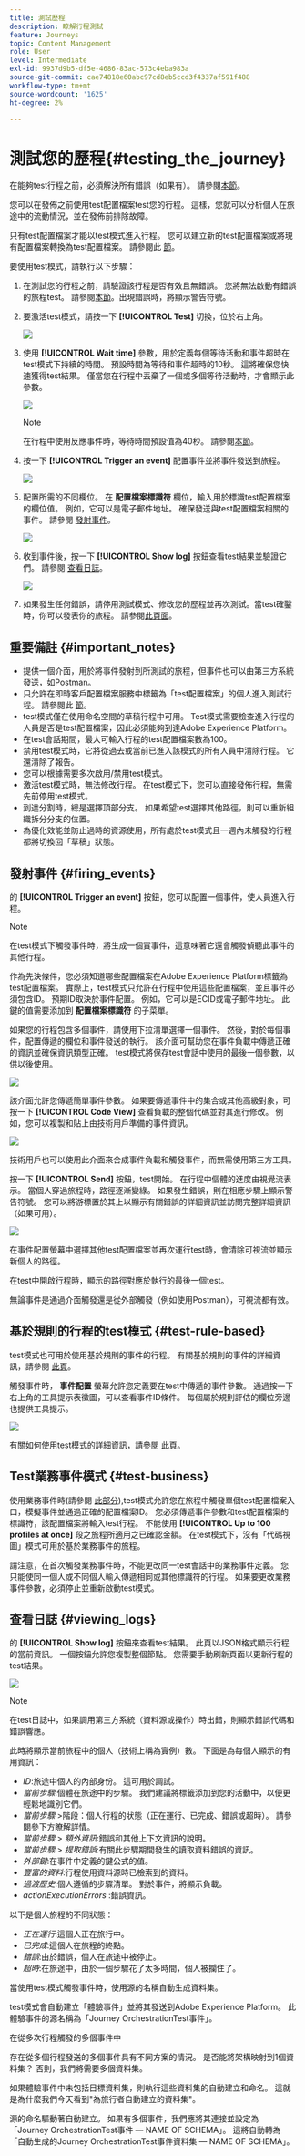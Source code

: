 ```yaml
---
title: 測試歷程
description: 瞭解行程測試
feature: Journeys
topic: Content Management
role: User
level: Intermediate
exl-id: 9937d9b5-df5e-4686-83ac-573c4eba983a
source-git-commit: cae74818e60abc97cd8eb5ccd3f4337af591f488
workflow-type: tm+mt
source-wordcount: '1625'
ht-degree: 2%

---
```


# 測試您的歷程{#testing_the_journey}

在能夠test行程之前，必須解決所有錯誤（如果有）。 請參閱[本節](../building-journeys/troubleshooting.md#checking-for-errors-before-testing)。

您可以在發佈之前使用test配置檔案test您的行程。 這樣，您就可以分析個人在旅途中的流動情況，並在發佈前排除故障。

只有test配置檔案才能以test模式進入行程。 您可以建立新的test配置檔案或將現有配置檔案轉換為test配置檔案。 請參閱此 [節](../building-journeys/creating-test-profiles.md)。

要使用test模式，請執行以下步驟：

1. 在測試您的行程之前，請驗證該行程是否有效且無錯誤。 您將無法啟動有錯誤的旅程test。 請參閱[本節](../building-journeys/troubleshooting.md#checking-for-errors-before-testing)。出現錯誤時，將顯示警告符號。

1. 要激活test模式，請按一下 **[!UICONTROL Test]** 切換，位於右上角。

   ![](../assets/journeytest1.png)

1. 使用 **[!UICONTROL Wait time]** 參數，用於定義每個等待活動和事件超時在test模式下持續的時間。 預設時間為等待和事件超時的10秒。 這將確保您快速獲得test結果。 僅當您在行程中丟棄了一個或多個等待活動時，才會顯示此參數。

   ![](../assets/journeytest_wait.png)

   >[!NOTE]
   >
   >在行程中使用反應事件時，等待時間預設值為40秒。 請參閱[本節](../building-journeys/reaction-events.md)。

1. 按一下 **[!UICONTROL Trigger an event]** 配置事件並將事件發送到旅程。

   ![](../assets/journeyuctest1.png)

1. 配置所需的不同欄位。 在 **配置檔案標識符** 欄位，輸入用於標識test配置檔案的欄位值。 例如，它可以是電子郵件地址。 確保發送與test配置檔案相關的事件。 請參閱 [發射事件](#firing_events)。

   ![](../assets/journeyuctest1-bis.png)

1. 收到事件後，按一下 **[!UICONTROL Show log]** 按鈕查看test結果並驗證它們。 請參閱 [查看日誌](#viewing_logs)。

   ![](../assets/journeyuctest2.png)

1. 如果發生任何錯誤，請停用測試模式、修改您的歷程並再次測試。當test確鑿時，你可以發表你的旅程。 請參閱[此頁面](../building-journeys/publishing-the-journey.md)。

## 重要備註 {#important_notes}

* 提供一個介面，用於將事件發射到所測試的旅程，但事件也可以由第三方系統發送，如Postman。
* 只允許在即時客戶配置檔案服務中標籤為「test配置檔案」的個人進入測試行程。 請參閱此 [節](../building-journeys/creating-test-profiles.md)。
* test模式僅在使用命名空間的草稿行程中可用。 Test模式需要檢查進入行程的人員是否是test配置檔案，因此必須能夠到達Adobe Experience Platform。
* 在test會話期間，最大可輸入行程的test配置檔案數為100。
* 禁用test模式時，它將從過去或當前已進入該模式的所有人員中清除行程。 它還清除了報告。
* 您可以根據需要多次啟用/禁用test模式。
* 激活test模式時，無法修改行程。 在test模式下，您可以直接發佈行程，無需先前停用test模式。
* 到達分割時，總是選擇頂部分支。 如果希望test選擇其他路徑，則可以重新組織拆分分支的位置。
* 為優化效能並防止過時的資源使用，所有處於test模式且一週內未觸發的行程都將切換回「草稿」狀態。

## 發射事件 {#firing_events}

的 **[!UICONTROL Trigger an event]** 按鈕，您可以配置一個事件，使人員進入行程。

>[!NOTE]
>
>在test模式下觸發事件時，將生成一個實事件，這意味著它還會觸發偵聽此事件的其他行程。

作為先決條件，您必須知道哪些配置檔案在Adobe Experience Platform標籤為test配置檔案。 實際上，test模式只允許在行程中使用這些配置檔案，並且事件必須包含ID。 預期ID取決於事件配置。 例如，它可以是ECID或電子郵件地址。 此鍵的值需要添加到 **配置檔案標識符** 的子菜單。

如果您的行程包含多個事件，請使用下拉清單選擇一個事件。 然後，對於每個事件，配置傳遞的欄位和事件發送的執行。 該介面可幫助您在事件負載中傳遞正確的資訊並確保資訊類型正確。 test模式將保存test會話中使用的最後一個參數，以供以後使用。

![](../assets/journeytest4.png)

該介面允許您傳遞簡單事件參數。 如果要傳遞事件中的集合或其他高級對象，可按一下 **[!UICONTROL Code View]** 查看負載的整個代碼並對其進行修改。 例如，您可以複製和貼上由技術用戶準備的事件資訊。

![](../assets/journeytest5.png)

技術用戶也可以使用此介面來合成事件負載和觸發事件，而無需使用第三方工具。

按一下 **[!UICONTROL Send]** 按鈕，test開始。 在行程中個體的進度由視覺流表示。 當個人穿過旅程時，路徑逐漸變綠。 如果發生錯誤，則在相應步驟上顯示警告符號。 您可以將游標置於其上以顯示有關錯誤的詳細資訊並訪問完整詳細資訊（如果可用）。

![](../assets/journeytest6.png)

在事件配置螢幕中選擇其他test配置檔案並再次運行test時，會清除可視流並顯示新個人的路徑。

在test中開啟行程時，顯示的路徑對應於執行的最後一個test。

無論事件是通過介面觸發還是從外部觸發（例如使用Postman），可視流都有效。

## 基於規則的行程的test模式 {#test-rule-based}

test模式也可用於使用基於規則的事件的行程。 有關基於規則的事件的詳細資訊，請參閱 [此頁](../event/about-events.md)。

觸發事件時， **事件配置** 螢幕允許您定義要在test中傳遞的事件參數。 通過按一下右上角的工具提示表徵圖，可以查看事件ID條件。 每個屬於規則評估的欄位旁邊也提供工具提示。

![](../assets/jo-event8.png)

有關如何使用test模式的詳細資訊，請參閱 [此頁](../building-journeys/testing-the-journey.md)。

## Test業務事件模式 {#test-business}

使用業務事件時(請參閱 [此部分](../event/about-events.md)),test模式允許您在旅程中觸發單個test配置檔案入口，模擬事件並通過正確的配置檔案ID。 您必須傳遞事件參數和test配置檔案的標識符，該配置檔案將輸入test行程。 不能使用 **[!UICONTROL Up to 100 profiles at once]** 段之旅程所適用之已確認金額。 在test模式下，沒有「代碼視圖」模式可用於基於業務事件的旅程。

請注意，在首次觸發業務事件時，不能更改同一test會話中的業務事件定義。 您只能使同一個人或不同個人輸入傳遞相同或其他標識符的行程。 如果要更改業務事件參數，必須停止並重新啟動test模式。

## 查看日誌 {#viewing_logs}

的 **[!UICONTROL Show log]** 按鈕來查看test結果。 此頁以JSON格式顯示行程的當前資訊。 一個按鈕允許您複製整個節點。 您需要手動刷新頁面以更新行程的test結果。

![](../assets/journeytest3.png)

>[!NOTE]
>
>在test日誌中，如果調用第三方系統（資料源或操作）時出錯，則顯示錯誤代碼和錯誤響應。

此時將顯示當前旅程中的個人（技術上稱為實例）數。 下面是為每個人顯示的有用資訊：

* _ID_:旅途中個人的內部身份。 這可用於調試。
* _當前步驟_:個體在旅途中的步驟。 我們建議將標籤添加到您的活動中，以便更輕鬆地識別它們。
* _當前步驟_ >階段：個人行程的狀態（正在運行、已完成、錯誤或超時）。 請參閱參下方瞭解詳情。
* _當前步驟_ > _額外資訊_:錯誤和其他上下文資訊的說明。
* _當前步驟_ > _提取錯誤_:有關此步驟期間發生的讀取資料錯誤的資訊。
* _外部鍵_:在事件中定義的鍵公式的值。
* _豐富的資料_:行程使用資料源時已檢索到的資料。
* _過渡歷史_:個人遵循的步驟清單。 對於事件，將顯示負載。
* _actionExecutionErrors_ :錯誤資訊。

以下是個人旅程的不同狀態：

* _正在運行_:這個人正在旅行中。
* _已完成_:這個人在旅程的終點。
* _錯誤_:由於錯誤，個人在旅途中被停止。
* _超時_:在旅途中，由於一個步驟花了太多時間，個人被攔住了。

當使用test模式觸發事件時，使用源的名稱自動生成資料集。

test模式會自動建立「體驗事件」並將其發送到Adobe Experience Platform。 此體驗事件的源名稱為「Journey OrchestrationTest事件」。

在從多次行程觸發的多個事件中

存在從多個行程發送的多個事件具有不同方案的情況。 是否能將架構映射到1個資料集？ 否則，我們將需要多個資料集。

如果體驗事件中未包括目標資料集，則執行這些資料集的自動建立和命名。 這就是為什麼我們今天看到&quot;為旅行者自動建立的資料集&quot;。

源的命名驅動著自動建立。 如果有多個事件，我們應將其連接並設定為「Journey OrchestrationTest事件 — NAME OF SCHEMA」。 這將自動轉為「自動生成的Journey OrchestrationTest事件資料集 — NAME OF SCHEMA」。
